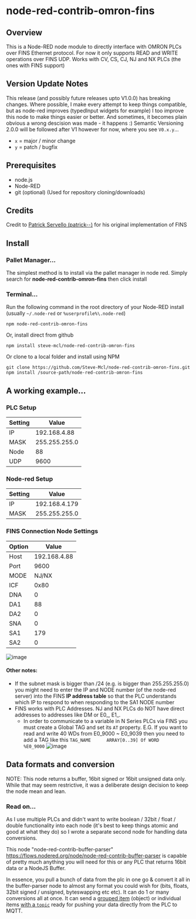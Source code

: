 node-red-contrib-omron-fins
===========================

## Overview
This is a Node-RED node module to directly interface with OMRON PLCs over FINS Ethernet protocol. 
For now it only supports READ and WRITE operations over FINS UDP.
Works with CV, CS, CJ, NJ and NX PLCs (the ones with FINS support)

## Version Update Notes
This release (and possibly future releases upto V1.0.0) has breaking changes.
Where possible, I make every attempt to keep things compatible, but as node-red improves (typedInput widgets for example) I too improve this node to make things easier or better. And sometimes, it becomes plain obvious a wrong descision was made - it happens :)
Semantic Versioning 2.0.0 will be followed after V1 however for now, where you see `V0.x.y`...
* `x` = major / minor change
* `y` = patch / bugfix



## Prerequisites

* node.js	
* Node-RED
* git	(optional) (Used for repository cloning/downloads)

## Credits
Credit to [Patrick Servello (patrick--)](https://github.com/patrick--) for his original implementation of FINS

## Install

### Pallet Manager...

The simplest method is to install via the pallet manager in node red. Simply search for **node-red-contrib-omron-fins** then click install

### Terminal... 

Run the following command in the root directory of your Node-RED install  (usually `~/.node-red` or `%userprofile%\.node-red`)

    npm node-red-contrib-omron-fins

Or, install direct from github

    npm install steve-mcl/node-red-contrib-omron-fins

Or clone to a local folder and install using NPM

    git clone https://github.com/Steve-Mcl/node-red-contrib-omron-fins.git
    npm install /source-path/node-red-contrib-omron-fins



## A working example...

### PLC Setup
| Setting | Value |
|----|------|
| IP | 192.168.4.88 |
| MASK | 255.255.255.0 |
| Node | 88 |
| UDP | 9600 |
 

### Node-red Setup
| Setting | Value |
|----|------|
| IP | 192.168.4.179 |
| MASK | 255.255.255.0 |


### FINS Connection Node Settings
| Option | Value |
|----|------|
Host | 192.168.4.88
Port | 9600
MODE | NJ/NX
ICF | 0x80
DNA | 0
DA1 | 88
DA2 | 0
SNA | 0
SA1 | 179
SA2 | 0


![image](https://user-images.githubusercontent.com/44235289/85577974-9c4a7700-b631-11ea-8320-99992892b39d.png)

#### Other notes:
* If the subnet mask is bigger than /24 (e.g. is bigger than 255.255.255.0) you might need to enter the IP and NODE number (of the node-red server) into the FINS **IP address table** so that the PLC understands which IP to respond to when responding to the SA1 NODE number
* FINS works with PLC Addresses.  NJ and NX PLCs do NOT have direct addresses to addresses like DM or E0_, E1_. 
   * In order to communicate to a variable in N Series PLCs via FINS you must create a Global TAG and set its `AT` property. E.G. If you want to read and write 40 WDs from E0_9000 ~ E0_9039 then you need to add a TAG like this  `TAG_NAME      ARRAY[0..39] Of WORD        %E0_9000`
   ![image](https://user-images.githubusercontent.com/44235289/85562713-a619ad80-b624-11ea-971b-dc22754d7cf1.png)
   

## Data formats and conversion

NOTE: This node returns a buffer, 16bit signed or 16bit unsigned data only.  While that may seem restrictive, it was a deliberate design decision to keep the node mean and lean. 

### Read on...

As I use multiple PLCs and didn't want to write boolean / 32bit / float / double functionality into each node (it's best to keep things atomic and good at what they do) so I wrote a separate second node for handling data conversions.

This node "node-red-contrib-buffer-parser" https://flows.nodered.org/node/node-red-contrib-buffer-parser is capable of pretty much anything you will need for this or any PLC that returns 16bit data or a NodeJS Buffer.

In essence, you pull a bunch of data from the plc in one go & convert it all in the buffer-parser node to almost any format you could wish for (bits, floats, 32bit signed / unsigned, byteswapping etc etc). It can do 1 or many conversions all at once. It can send a [grouped item](https://github.com/Steve-Mcl/node-red-contrib-buffer-parser#example-2---array-of-data-to-an-named-objects) (object) or individual items [with a `topic`](https://github.com/Steve-Mcl/node-red-contrib-buffer-parser#example-1---array-of-data-to-mqtt-multiple-topics--payloads) ready for pushing your data directly from the PLC to MQTT. 
